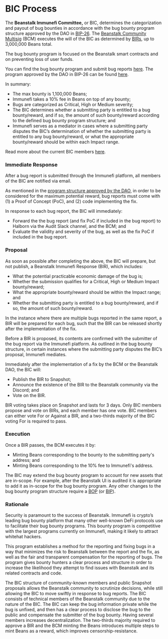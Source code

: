 # BIC Process

The **Beanstalk Immunefi Committee,** or BIC, determines the categorization and payout of bug bounties in accordance with the bug bounty program structure approved by the DAO in [BIP-26](https://github.com/BeanstalkFarms/Beanstalk-Governance-Proposals/blob/master/bip/bip-26-bug-bounty-program.md). The [Beanstalk Community Multisig](bcm-process.md) (BCM) executes the will of the BIC as determined by [BIRs](../proposals.md#bir), up to 3,000,000 Beans total.

The bug bounty program is focused on the Beanstalk smart contracts and on preventing loss of user funds.

You can find the bug bounty program and submit bug reports [here](https://immunefi.com/bounty/beanstalk). The program approved by the DAO in BIP-26 can be found [here](https://arweave.net/IFdanx-jNv8VQ2FWRa8tVsvwrPH3coz60S2wAPPm\_Uw).

In summary:

* The max bounty is 1,100,000 Beans;
* Immunefi takes a 10% fee in Beans on top of any bounty;
* Bugs are categorized as Critical, High or Medium severity;
* The BIC determines whether a submitting party is entitled to a bug bounty/reward, and if so, the amount of such bounty/reward according to the defined bug bounty program structure; and
* Immunefi serves as a mediator in cases where a submitting party disputes the BIC’s determination of whether the submitting party is entitled to any bug bounty/reward, or what the appropriate bounty/reward should be within each Impact range.

Read more about the current BIC members [here](bic-dashboard.md).

### Immediate Response

After a bug report is submitted through the Immunefi platform, all members of the BIC are notified via email.

As mentioned in the [program structure approved by the DAO](https://arweave.net/IFdanx-jNv8VQ2FWRa8tVsvwrPH3coz60S2wAPPm\_Uw), in order to be considered for the maximum potential reward, bug reports must come with (1) a Proof of Concept (PoC), and (2) code implementing the fix.

In response to each bug report, the BIC will immediately:

* Forward the the bug report (and fix PoC if included in the bug report) to Halborn via the Audit Slack channel, and the BCM; and
* Evaluate the validity and severity of the bug, as well as the fix PoC if included in the bug report.

### Proposal

As soon as possible after completing the above, the BIC will prepare, but not publish, a Beanstalk Immunefi Response (BIR), which includes:

* What the potential practicable economic damage of the bug is;
* Whether the submission qualifies for a Critical, High or Medium Impact bounty/reward;
* What the appropriate bounty/reward should be within the Impact range; and
* Whether the submitting party is entitled to a bug bounty/reward, and if so, the amount of such bounty/reward.

In the instance where there are multiple bugs reported in the same report, a BIR will be prepared for each bug, such that the BIR can be released shortly after the implementation of the fix.

Before a BIR is proposed, its contents are confirmed with the submitter of the bug report via the Immunefi platform. As outlined in the bug bounty structure, in certain instances where the submitting party disputes the BIC’s proposal, Immunefi mediates.

Immediately after the implementation of a fix by the BCM or the Beanstalk DAO, the BIC will:

* Publish the BIR to Snapshot;
* Announce the existence of the BIR to the Beanstalk community via the Discord; and
* Vote on the BIR.

BIR voting takes place on Snapshot and lasts for 3 days. Only BIC members propose and vote on BIRs, and each member has one vote. BIC members can either vote For or Against a BIR, and a two-thirds majority of the BIC voting For is required to pass.

### Execution

Once a BIR passes, the BCM executes it by:

* Minting Beans corresponding to the bounty to the submitting party's address; and
* Minting Beans corresponding to the 10% fee to Immunefi's address.

The BIC may extend the bug bounty program to account for new assets that are in-scope. For example, after the Beanstalk UI is audited it is appropriate to add it as in-scope for the bug bounty program. Any other changes to the bug bounty program structure require a [BOP](../proposals.md#bop) (or [BIP](../proposals.md#bip)).

### Rationale

Security is paramount to the success of Beanstalk. Immunefi is crypto’s leading bug bounty platform that many other well-known DeFi protocols use to facilitate their bug bounty programs. This bounty program is competitive with the largest programs currently on Immunefi, making it likely to attract whitehat hackers.

This program establishes a method for the reporting and fixing bugs in a way that minimizes the risk to Beanstalk between the report and the fix, as well as the fair and transparent compensation for the reporting of bugs. The program gives bounty hunters a clear process and structure in order to increase the likelihood they attempt to find issues with Beanstalk and its related contracts and code.

The BIC structure of community-known members and public Snapshot proposals allows the Beanstalk community to scrutinize decisions, while still allowing the BIC to move swiftly in response to bug reports. The BIC consists of technical members of the Beanstalk community due to the nature of the BIC. The BIC can keep the bug information private while the bug is unfixed, and then has a clear process to disclose the bug to the public and compensate the submitter of the bug bounty. Having several members increases decentralization. The two-thirds majority required to approve a BIR and the BCM minting the Beans introduces multiple steps to mint Beans as a reward, which improves censorship-resistance.
